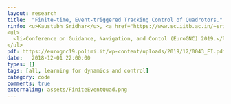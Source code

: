 ```yaml
---
layout: research
title:  "Finite-time, Event-triggered Tracking Control of Quadrotors."
rinfo: <u>Kaustubh Sridhar</u>, <a href="https://www.sc.iitb.ac.in/~srikant/dokuwiki/doku.php">Srikant Sukumar</a>. 
<ul>
  <li>Conference on Guidance, Navigation, and Contol (EuroGNC) 2019.</li>
</ul>
pdf: https://eurognc19.polimi.it/wp-content/uploads/2019/12/0043_FI.pdf
date:   2018-12-01 22:00:00
types: []
tags: [all, learning for dynamics and control]
category: code
comments: true
externalimg: assets/FiniteEventQuad.png
---
```

